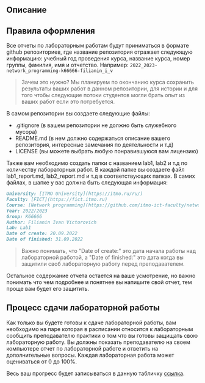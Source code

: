 ## Описание

## Правила оформления
Все отчеты по лабораторным работам будут приниматься в формате github репозиториев, где название репозитория отражает следующую информацию: учебный год проведения курса, название курса, номер группы, фамилия, имя и отчетство. 
Например: `2022_2023-network_programming-k66666-filianin_i_v`

> Зачем это нужно? Мы планируем по окончанию курса сохранить результаты ваших работ в данном репозитории, для истории и для того чтобы следующие потоки студентов могли брать опыт из ваших работ если это потребуется.

В самом репозитории вы создаете следующие файлы:

- .gitignore (в вашем репозитории не должно быть служебного мусора)
- README.md (в нем должно содержаться описание вашего репозитория, интересные замечания по деятельности и т.д)
- LICENSE (вы можете выбрать любую понравившуюся вам лицензию)

Также вам необходимо создать папки с названием lab1, lab2 и т.д по количеству лабораторных работ. В каждой папке вы создаете файл lab1_report.md, lab2_report.md и т.д в соответствующих папках.
В самих файлах, в шапке у вас должна быть следующая информация:

```markdown
University: [ITMO University](https://itmo.ru/ru/)
Faculty: [FICT](https://fict.itmo.ru)
Course: [Network programming](https://github.com/itmo-ict-faculty/network-programming)
Year: 2022/2023
Group: K66666
Author: Filianin Ivan Victorovich
Lab: Lab1
Date of create: 20.09.2022
Date of finished: 31.09.2022
```

> Важно понимать, что "Date of create:" это дата начала работы над лабораторной работой, а "Date of finished:" это дата когда вы защитили своб лабораторную работу перед преподавателем. 

Остальное содержание отчета остается на ваше усмотрение, но важно понимать что чем подробнее и понятнее вы напишите свой отчет, тем проще вам будет его защитить. 

## Процесс сдачи лабораторной работы
Как только вы будете готовы к сдаче лабораторной работы, вам необходимо на паре которая в расписании относится к лабораторным сообщить преподавателю практики о том что вы готовы защищать свою лабораторную работу.
Вы должны показать преподавателю на своем компьютере отчет по лабораторной работе и ответить на дополнительные вопросы. Каждая лабораторная работа может оцениваться от 0 до 100%. 

Весь ваш прогресс будет записываться в данную табличку [ссылка](https://docs.google.com/spreadsheets/d/1WqPX2lhQdj8uUTfDirNdjMD2jXleeGZmUdEHmwkQgIo/edit?usp=sharing).
